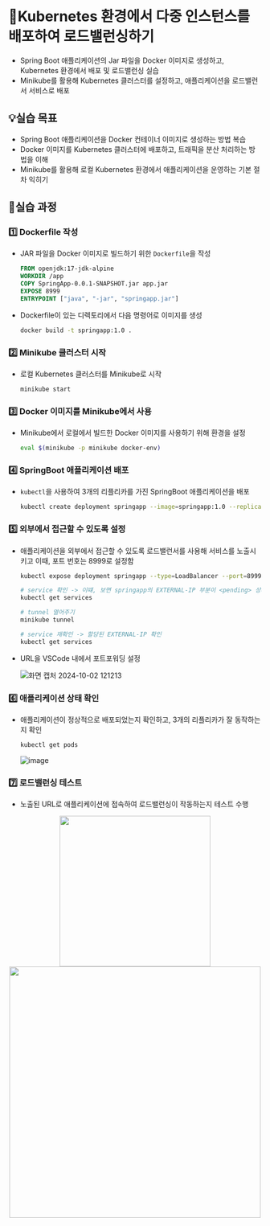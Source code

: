 # 🔮Kubernetes 환경에서 다중 인스턴스를 배포하여 로드밸런싱하기

- Spring Boot 애플리케이션의 Jar 파일을 Docker 이미지로 생성하고, Kubernetes 환경에서 배포 및 로드밸런싱 실습
- Minikube를 활용해 Kubernetes 클러스터를 설정하고, 애플리케이션을 로드밸런서 서비스로 배포

## 💡실습 목표

- Spring Boot 애플리케이션을 Docker 컨테이너 이미지로 생성하는 방법 복습
- Docker 이미지를 Kubernetes 클러스터에 배포하고, 트래픽을 분산 처리하는 방법을 이해
- Minikube를 활용해 로컬 Kubernetes 환경에서 애플리케이션을 운영하는 기본 절차 익히기

## 🧾실습 과정

### 1️⃣ Dockerfile 작성

- JAR 파일을 Docker 이미지로 빌드하기 위한 `Dockerfile`을 작성

  ```dockerfile
  FROM openjdk:17-jdk-alpine
  WORKDIR /app
  COPY SpringApp-0.0.1-SNAPSHOT.jar app.jar
  EXPOSE 8999
  ENTRYPOINT ["java", "-jar", "springapp.jar"]
  ```

- Dockerfile이 있는 디렉토리에서 다음 명령어로 이미지를 생성

  ```bash
  docker build -t springapp:1.0 .
  ```

### 2️⃣ Minikube 클러스터 시작

- 로컬 Kubernetes 클러스터를 Minikube로 시작

  ```bash
  minikube start
  ```

### 3️⃣ Docker 이미지를 Minikube에서 사용

- Minikube에서 로컬에서 빌드한 Docker 이미지를 사용하기 위해 환경을 설정

  ```bash
  eval $(minikube -p minikube docker-env)
  ```

### 4️⃣ SpringBoot 애플리케이션 배포

- `kubectl`을 사용하여 3개의 리플리카를 가진 SpringBoot 애플리케이션을 배포

  ```bash
  kubectl create deployment springapp --image=springapp:1.0 --replicas=3
  ```

### 5️⃣ 외부에서 접근할 수 있도록 설정

- 애플리케이션을 외부에서 접근할 수 있도록 로드밸런서를 사용해 서비스를 노출시키고 이때, 포트 번호는 8999로 설정함

  ```bash
  kubectl expose deployment springapp --type=LoadBalancer --port=8999

  # service 확인 -> 이떄, 보면 springapp의 EXTERNAL-IP 부분이 <pending> 상태임
  kubectl get services

  # tunnel 열어주기
  minikube tunnel

  # service 재확인 -> 할당된 EXTERNAL-IP 확인
  kubectl get services
  ```

- URL을 VSCode 내에서 포트포워딩 설정

  ![화면 캡처 2024-10-02 121213](https://github.com/user-attachments/assets/d49b6205-07d8-47dc-af35-d5b1f0002042)


### 6️⃣ 애플리케이션 상태 확인

- 애플리케이션이 정상적으로 배포되었는지 확인하고, 3개의 리플리카가 잘 동작하는지 확인
  
  ```bash
  kubectl get pods
  ```
  ![image](https://github.com/user-attachments/assets/4ee3ea3b-268d-446c-90a5-63b4692e376a)

### 7️⃣ 로드밸런싱 테스트

- 노출된 URL로 애플리케이션에 접속하여 로드밸런싱이 작동하는지 테스트 수행
  
<p align="center">
  <img src="https://github.com/user-attachments/assets/f732f2a9-f767-4001-ac0b-f6d7d6466b68" width="300"/>
  <img src="https://github.com/user-attachments/assets/8b8151df-34cf-477e-9dad-89f7492f6446" width="500"/>
</p>

